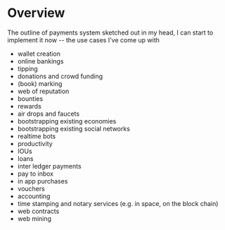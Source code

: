 # Overview

The outline of payments system sketched out in my head, I can start to implement it now -- the use cases I've come up with

* wallet creation
* online bankings
* tipping
* donations and crowd funding
* \(book\) marking
* web of reputation
* bounties
* rewards
* air drops and faucets
* bootstrapping existing economies
* bootstrapping existing social networks
* realtime bots
* productivity
* IOUs
* loans
* inter ledger payments
* pay to inbox
* in app purchases
* vouchers
* accounting
* time stamping and notary services \(e.g. in space, on the block chain\)
* web contracts
* web mining



